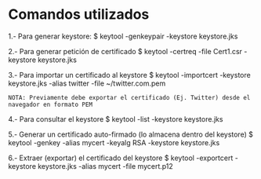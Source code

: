 Comandos utilizados
===================

1.- Para generar keystore:
	$ keytool -genkeypair -keystore keystore.jks

2.- Para generar petición de certificado
	$ keytool -certreq -file Cert1.csr -keystore keystore.jks

3.- Para importar un certificado al keystore 
	$ keytool -importcert -keystore keystore.jks -alias twitter -file ~/twitter.com.pem 

	NOTA: Previamente debe exportar el certificado (Ej. Twitter) desde el navegador en formato PEM

4.- Para consultar el keystore
	$ keytool -list -keystore keystore.jks 

5.- Generar un certificado auto-firmado (lo almacena dentro del keystore)
	$ keytool -genkey -alias mycert -keyalg RSA -keystore keystore.jks

6.- Extraer (exportar) el certificado del keystore
	$ keytool -exportcert -keystore keystore.jks -alias mycert -file mycert.p12








